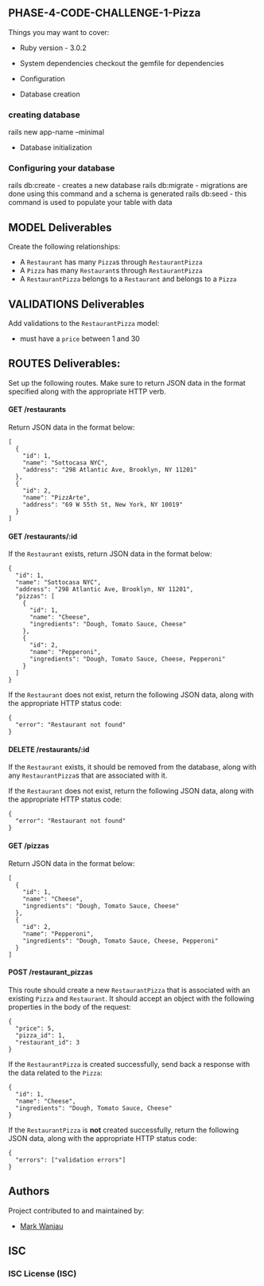 ## PHASE-4-CODE-CHALLENGE-1-Pizza


Things you may want to cover:

* Ruby version  - 3.0.2

* System dependencies
checkout the gemfile for dependencies

* Configuration

* Database creation
### creating database
rails new app-name –minimal 


* Database initialization
### Configuring your database 
rails db:create - creates a new database
rails db:migrate - migrations are done using this command and a schema is generated
rails db:seed - this command is used to populate your table with data


## MODEL Deliverables

Create the following relationships:

- A `Restaurant` has many `Pizza`s through `RestaurantPizza`
- A `Pizza` has many `Restaurant`s through `RestaurantPizza`
- A `RestaurantPizza` belongs to a `Restaurant` and belongs to a `Pizza`



## VALIDATIONS Deliverables

Add validations to the `RestaurantPizza` model:

- must have a `price` between 1 and 30
  

## ROUTES Deliverables:

Set up the following routes. Make sure to return JSON data in the format specified along with the appropriate HTTP verb.

#### GET /restaurants

Return JSON data in the format below:

```
[
  {
    "id": 1,
    "name": "Sottocasa NYC",
    "address": "298 Atlantic Ave, Brooklyn, NY 11201"
  },
  {
    "id": 2,
    "name": "PizzArte",
    "address": "69 W 55th St, New York, NY 10019"
  }
]
```

#### GET /restaurants/:id

If the `Restaurant` exists, return JSON data in the format below:

```
{
  "id": 1,
  "name": "Sottocasa NYC",
  "address": "298 Atlantic Ave, Brooklyn, NY 11201",
  "pizzas": [
    {
      "id": 1,
      "name": "Cheese",
      "ingredients": "Dough, Tomato Sauce, Cheese"
    },
    {
      "id": 2,
      "name": "Pepperoni",
      "ingredients": "Dough, Tomato Sauce, Cheese, Pepperoni"
    }
  ]
}
```

If the `Restaurant` does not exist, return the following JSON data, along with
the appropriate HTTP status code:

```
{
  "error": "Restaurant not found"
}
```


#### DELETE /restaurants/:id

If the `Restaurant` exists, it should be removed from the database, along with any `RestaurantPizza`s that are associated with it.


If the `Restaurant` does not exist, return the following JSON data, along with
the appropriate HTTP status code:

```
{
  "error": "Restaurant not found"
}
```

#### GET /pizzas

Return JSON data in the format below:

```
[
  {
    "id": 1,
    "name": "Cheese",
    "ingredients": "Dough, Tomato Sauce, Cheese"
  },
  {
    "id": 2,
    "name": "Pepperoni",
    "ingredients": "Dough, Tomato Sauce, Cheese, Pepperoni"
  }
]
```

#### POST /restaurant_pizzas

This route should create a new `RestaurantPizza` that is associated with an existing `Pizza` and `Restaurant`. It should accept an object with the following properties in the body of the request:

```
{
  "price": 5,
  "pizza_id": 1,
  "restaurant_id": 3
}
```

If the `RestaurantPizza` is created successfully, send back a response with the data
related to the `Pizza`:

```
{
  "id": 1,
  "name": "Cheese",
  "ingredients": "Dough, Tomato Sauce, Cheese"
}
```



If the `RestaurantPizza` is **not** created successfully, return the following
JSON data, along with the appropriate HTTP status code:

```
{
  "errors": ["validation errors"]
}

```

## Authors

Project contributed to and maintained by:

- [Mark Wanjau](https://github.com/afrikan-son/)

## ISC

### ISC License (ISC)